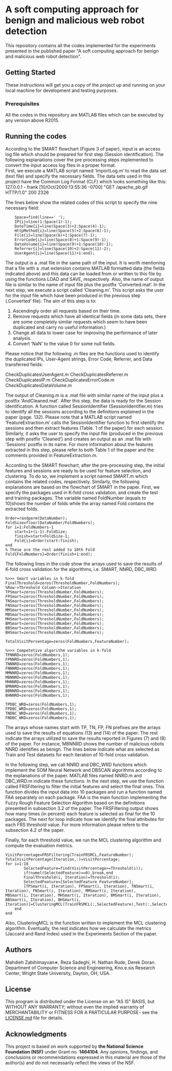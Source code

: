 # A soft computing approach for benign and malicious web robot detection

This repository contains all the codes implemented for the experiments presented in the published paper "A soft computing approach for benign and malicious web robot detection".

## Getting Started

These instructions will get you a copy of the project up and running on your local machine for development and testing purposes.

### Prerequisites

All the codes in this repository are MATLAB files which can be executed by any version above R2015.

## Running the codes

According to the SMART flowchart (Figure 3 of paper), input is an access log file which should be prepared for first step (Session identification). The following explanations cover the pre processing steps implemented to convert the input access log files in a proper format.  
First, we execute a MATLAB script named ‘ImportLog.m’ to  read the data set (text file) and specify the necessary fields. The data sets used in this project have the Common Log Format (CLF) which looks something like this:
127.0.0.1 - frank [10/Oct/2000:13:55:36 -0700] "GET /apache_pb.gif HTTP/1.0" 200 2326

The lines below show the related codes of this script to specify the nine necessary field:
```
    Space=find(line==' ');
    IP{i}=line(1:Space(1)-1);
    DateTime{i}=line(Space(3)+2:Space(4)-1);
    HttpMethod{i}=line(Space(5)+2:Space(6)-1);
    File{i}=line(Space(6)+1:Space(7)-1);
    ErrorCode{i}=line(Space(8)+1:Space(9)-1);
    DataVolume{i}=line(Space(9)+1:Space(10)-1);
    Referrer{i}=line(Space(10)+2:Space(11)-2);
    UserAgent{i}=line(Space(11)+1:end);
```
The output is a .mat file in the same path of the input. It is worth mentioning that a file with a .mat extension contains MATLAB formatted data (the fields indicated above) and this data can be loaded from or written to this file by using the functions LOAD and SAVE, respectively. Also, the name of output file is similar to the name of input file plus the postfix ‘Converted.mat‘. 
In the next step, we execute a script called ‘Cleaning.m’. This script asks the user for the input file which have been produced in the previous step (.Converted’ file). The aim of this step is to:
 
1. Ascendingly order all requests based on their time.
2. Remove requests which have all identical fields (in some data sets, there are some completely similar requests which seem to have been duplicated and carry no useful information.)
3. Change all data to lower case for improving the performance of
later analysis.
4. Convert ‘NaN’ to the value 0 for some null fields.

Please notice that the following .m files are the functions used to identify the duplicated IPs, User-Agent strings, Error Code, Referrer, and Data transferred fields:

CheckDuplicatesUserAgent.m
CheckDuplicatesReferrer.m
CheckDuplicatesIP.m
CheckDuplicatesErrorCode.m
CheckDuplicatesDataVolume.m

The output of Cleaning.m is a .mat file with similar name of the input plus a postfix 'AndCleaned.mat'.
After this step, the data is ready for the Session identification. A function called SessionIdentifier (SessionIdentifier.m) tries to identify all the sessions according to the definitions explained in the paper (page. 132). Please note that a MATLAB script named ‘FeatureExtraction.m’ calls the SessionIdentifier function to first identify the sessions and then extract features (Table. 1 of the paper) for each session. Similarly, it asks the user to specify the input file (produced in the previous step with postfix ‘Cleaned’) and creates an output as an .mat file with ‘Sessions’ postfix in its name. For more information about the features extracted in this step, please refer to both Table 1 of the paper and the comments provided in FeatureExtraction.m. 

According to the SMART flowchart, after the pre-processing step, the initial features and sessions are ready to be used for feature selection, and clustering. To do so, we implement a script named SMART.m which contains the related codes, respectively. Similarly, the following explanations are based on the flowchart of SMART in the paper. 
First, we specify the packages used in K-fold cross validation, and create the test and training packages. The variable named FoldNumber (equals to 10)shows the number of folds while the array named Fold contains the extracted folds. 
```
Order=randperm(DataNumber);
FoldSize=floor(DataNumber/FoldNumbers);
for i=1:FoldNumbers-1
    start=1+(i-1).FoldSize;
    finish=start+FoldSize-1;
    Fold{i}=Order(start:finish);
end
% These are the rest added to 10th Fold
Fold{FoldNumbers}=Order(finish+1:end);
```
The following lines in the code show the arrays used to save the results of K-fold cross validation for the algorithms, i.e. SMART, NNRD, DBC_WRD.
```
%>>> Smart variables in k-fold
FinalThreshold=zeros(ThresholdNumber,FoldNumbers);
%Row->Threshold Column->Iteration
TPSmart=zeros(ThresholdNumber,FoldNumbers);
FPSmart=zeros(ThresholdNumber,FoldNumbers);
TNSmart=zeros(ThresholdNumber,FoldNumbers);
FNSmart=zeros(ThresholdNumber,FoldNumbers);
MMSmart=zeros(ThresholdNumber,FoldNumbers);
MBSmart=zeros(ThresholdNumber,FoldNumbers);
MHSmart=zeros(ThresholdNumber,FoldNumbers);
BMSmart=zeros(ThresholdNumber,FoldNumbers);
BBSmart=zeros(ThresholdNumber,FoldNumbers);
BHSmart=zeros(ThresholdNumber,FoldNumbers);
 
TotalVisitPersentage=zeros(FoldNumbers,FeatureNumber);
 
%>>> Competetive algorithm variables in k-fold
TPNNRD=zeros(FoldNumbers,1);
FPNNRD=zeros(FoldNumbers,1);
TNNNRD=zeros(FoldNumbers,1);
FNNNRD=zeros(FoldNumbers,1);
MMNNRD=zeros(FoldNumbers,1);
MBNNRD=zeros(FoldNumbers,1);
MHNNRD=zeros(FoldNumbers,1);
BMNNRD=zeros(FoldNumbers,1);
BBNNRD=zeros(FoldNumbers,1);
BHNNRD=zeros(FoldNumbers,1);
 
TPDBC_WRD=zeros(FoldNumbers,1);
FPDBC_WRD=zeros(FoldNumbers,1);
TNDBC_WRD=zeros(FoldNumbers,1);
FNDBC_WRD=zeros(FoldNumbers,1);
```

The arrays whose names start with TP, TN, FP, FN prefixes are the arrays used to save the results of equations (13) and (14) of the paper. The rest indicate the arrays utilized to save the results reported in Figures (7) and (8) of the paper. For instance, MBNNRD shows the number of malicious robots NNRD identifies as benign. The lines below indicate what are selected as Train and Test datasets for each iteration of 10-fold cross validation. 

In the following step, we call NNRD and DBC_WRD functions which implement the SOM Neural Network and DBSCAN algorithms according to the explanations of the paper. MATLAB files named NNRD.m and DBC_WRD.m indicate these functions.
In the next step, we use the function called FRSFiltering to filter the initial features and select the final ones. This function divides the input data into 10 packages and run a function named FAA separately on each package. FAA is the main function implementing the Fuzzy Rough Feature Selection Algorithm based on the definitions presented in subsection 3.2 of the paper. The FRSFiltering output shows how many times (in percent) each feature is selected as final for the 10 packages. The next for loop indicate how we identify the final attributes for each FRS threshold value. For more information please refere to the subsection 4.2 of the paper. 

Finally, for each threshold value, we run the MCL clustering algorithm and compute the evaluation metrics.  
```
VisitPercentage=FRSFiltering(TrainFRSMCL,FeatureNumber);
TotalVisitPercentage(Iteration,:)=VisitPercentage;
for i=1:10
        SelectedFeature=find(VisitPercentage>=Threshold(i));
        if(numel(SelectedFeature)==0),break,end  
        FinalThreshold(i, Iteration)=Threshold(i);
        SelectedFeature=[SelectedFeature FeatureNumber];
        [TPSmart(i, Iteration), FPSmart(i, Iteration), TNSmart(i, Iteration), FNSmart(i, Iteration), MMSmart(i, Iteration),       MBSmart(i, Iteration), MHSmart(i, Iteration), BMSmart(i, Iteration), BBSmart(i, Iteration), BHSmart(i, Iteration)]=ClusteringMCL(TrainFRSMCL(:,SelectedFeature),Test(:,SelectedFeature));    
    end
end
```

Also, ClusteringMCL is the function written to implement the MCL clustering algorithm. 
Eventually, the rest indicates how we calculate the metrics (Jaccard and Rand Index) used in the Experiments Section of the paper.  


## Authors

Mahdieh Zabihimayvan∗, Reza Sadeghi, H. Nathan Rude, Derek Doran.
Department of Computer Science and Engineering, Kno.e.sis Research Center, Wright State University, Dayton, OH, USA.

## License

This program is distributed under the License on an "AS IS" BASIS, but WITHOUT ANY WARRANTY; without even the implied warranty of MERCHANTABILITY or FITNESS FOR A PARTICULAR PURPOSE- see the [LICENSE.md](LICENSE.md) file for details.

## Acknowledgments

This project is based on work supported by **the National Science Foundation (NSF)** under Grant no. **1464104**. Any opinions, findings, and conclusions or recommendations expressed in this material are those of the author(s) and do not necessarily reflect the views of the NSF.
